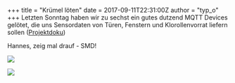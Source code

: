 +++
title = "Krümel löten"
date = 2017-09-11T22:31:00Z
author = "typ_o"
+++
Letzten Sonntag haben wir zu sechst ein gutes dutzend MQTT Devices
gelötet, die uns Sensordaten von Türen, Fenstern und Klorollenvorrat
liefern sollen ([Projektdoku](https://flipdot.org/wiki/Projekte/IoT))  
  
Hannes, zeig mal drauf - SMD\!  
  
[![](https://flipdot.org/blog/uploads/20170910_202137.serendipityThumb.jpg)](https://flipdot.org/blog/uploads/20170910_202137.jpg)  
  
[![](https://flipdot.org/blog/uploads/20170910_202040.serendipityThumb.jpg)](https://flipdot.org/blog/uploads/20170910_202040.jpg)
